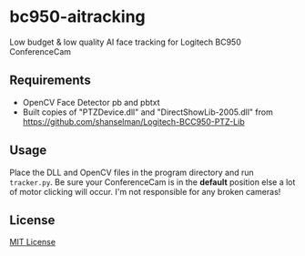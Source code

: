 # bc950-aitracking
Low budget &amp; low quality AI face tracking for Logitech BC950 ConferenceCam

## Requirements
* OpenCV Face Detector pb and pbtxt
* Built copies of "PTZDevice.dll" and "DirectShowLib-2005.dll" from https://github.com/shanselman/Logitech-BCC950-PTZ-Lib

## Usage
Place the DLL and OpenCV files in the program directory and run ``tracker.py``. Be sure your ConferenceCam is in the **default** position else a lot of motor clicking will occur. I'm not responsible for any broken cameras!

## License
[MIT License](LICENSE)
